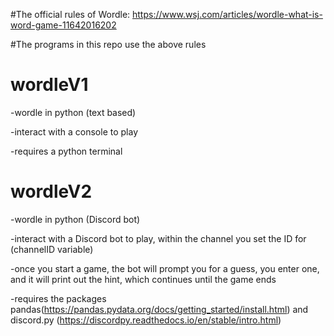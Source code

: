 #The official rules of Wordle: https://www.wsj.com/articles/wordle-what-is-word-game-11642016202

#The programs in this repo use the above rules

# wordleV1

-wordle in python (text based)

-interact with a console to play

-requires a python terminal

# wordleV2

-wordle in python (Discord bot)

-interact with a Discord bot to play, within the channel you set the ID for (channelID variable)

-once you start a game, the bot will prompt you for a guess, you enter one, and it will print out the hint, which continues until the game ends

-requires the packages pandas(https://pandas.pydata.org/docs/getting_started/install.html) and discord.py (https://discordpy.readthedocs.io/en/stable/intro.html)


